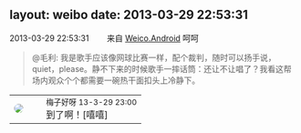 layout: weibo
date: 2013-03-29 22:53:31
---
<meta name="referrer" content="no-referrer" />

2013-03-29 22:53:31  &nbsp;&nbsp;&nbsp;&nbsp;&nbsp;&nbsp; 来自 <a href="http://app.weibo.com/t/feed/l4RWD" rel="nofollow">Weico.Android</a>
呵呵
>  @毛利: 我是歌手应该像网球比赛一样，配个裁判，随时可以扬手说，quiet，please。静不下来的时候歌手一摔话筒：还让不让唱了？我看这帮场内观众个个都需要一碗热干面扣头上冷静下。 ​​​

<table style="width: 100%;">
  <tr>
    <td style="width: 40px;"><img style="border-radius:50%" src="https://tva3.sinaimg.cn/crop.0.0.180.180.50/abefb5b0jw1e8qgp5bmzyj2050050aa8.jpg?KID=imgbed,tva&Expires=1624464109&ssig=4wyaWI9ci7"></td>
    <td colspan="2"><small>梅子好呀 13-3-29 23:00</small><br/>到了啊！[嘻嘻]</td>
  </tr>
</table>
